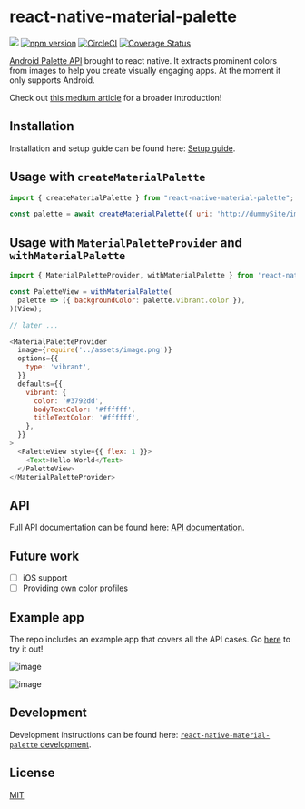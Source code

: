# react-native-material-palette

> 

<a title="Join on Slack" href="https://slack.callstack.io"><img src="https://slack.callstack.io/badge.svg" /></a> [![npm version](https://badge.fury.io/js/react-native-material-palette.svg)](https://badge.fury.io/js/react-native-material-palette) [![CircleCI](https://circleci.com/gh/callstack-io/react-native-material-palette/tree/master.svg?style=shield)](https://circleci.com/gh/callstack-io/react-native-material-palette/tree/master) [![Coverage Status](https://coveralls.io/repos/github/callstack-io/react-native-material-palette/badge.svg?branch=master)](https://coveralls.io/github/callstack-io/react-native-material-palette?branch=master)

[Android Palette API](https://developer.android.com/training/material/palette-colors.html) brought to react native. It extracts prominent colors from images to help you create visually engaging apps. At the moment it only supports Android.

Check out [this medium article](https://blog.callstack.io/colour-your-apps-in-react-native-using-material-palette-35448df91958) for a broader introduction!

## Installation

Installation and setup guide can be found here: [Setup guide](./docs/SETUP.md).

## Usage with `createMaterialPalette`

```js
import { createMaterialPalette } from "react-native-material-palette";

const palette = await createMaterialPalette({ uri: 'http://dummySite/images/yummy.jpg' });
```

## Usage with `MaterialPaletteProvider` and `withMaterialPalette`

```js
import { MaterialPaletteProvider, withMaterialPalette } from 'react-native-material-palette';

const PaletteView = withMaterialPalette(
  palette => ({ backgroundColor: palette.vibrant.color }),
)(View);

// later ...

<MaterialPaletteProvider
  image={require('../assets/image.png')}
  options={{
    type: 'vibrant',
  }}
  defaults={{
    vibrant: {
      color: '#3792dd',
      bodyTextColor: '#ffffff',
      titleTextColor: '#ffffff',
    },
  }}
>
  <PaletteView style={{ flex: 1 }}>
    <Text>Hello World</Text>
  </PaletteView>
</MaterialPaletteProvider>
```

## API
Full API documentation can be found here: [API documentation](./docs/API.md).

## Future work
- [ ] iOS support
- [ ] Providing own color profiles

## Example app
The repo includes an example app that covers all the API cases. Go [here](./example) to try it out!

![image](https://user-images.githubusercontent.com/4982414/29513573-0f5acf5a-8666-11e7-989e-30409a50cb8c.png)

![image](https://user-images.githubusercontent.com/4982414/29513689-5f64b4ac-8666-11e7-86fc-0eeea7813630.png)

## Development

Development instructions can be found here: [`react-native-material-palette` development](./docs/DEVELOPMENT.md).

## License

[MIT](./LICENSE)
